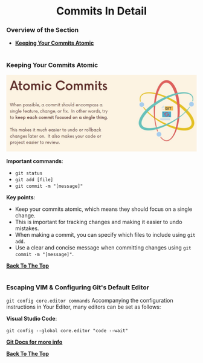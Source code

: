 <h1 align="center">Commits In Detail</h1>

### Overview of the Section
* **[Keeping Your Commits Atomic](#atomic)**


#
### <a name="Atomic">Keeping Your Commits Atomic</a>

![Atomic](https://github.com/tsokac2/-_-_Git_and_GitHub_CheatSheet/blob/main/src/11.JPG)

**Important commands**:

- ``git status``
- ``git add [file]``
- ``git commit -m "[message]"``

**Key points**:

- Keep your commits atomic, which means they should focus on a single change.
- This is important for tracking changes and making it easier to undo mistakes.
- When making a commit, you can specify which files to include using ``git add``.
- Use a clear and concise message when committing changes using ``git commit -m "[message]"``.

**[Back To The Top](#Overview-of-the-Section)**
#

### <a name="configuring"> Escaping VIM & Configuring Git's Default Editor </a>

``git config core.editor commands``
Accompanying the configuration instructions in Your Editor, many editors can be set as follows:

**Visual Studio Code**:

``git config --global core.editor "code --wait"``

**[Git Docs for more info](https://git-scm.com/book/en/v2/Appendix-C%3A-Git-Commands-Setup-and-Config)**

**[Back To The Top](#Overview-of-the-Section)**
#